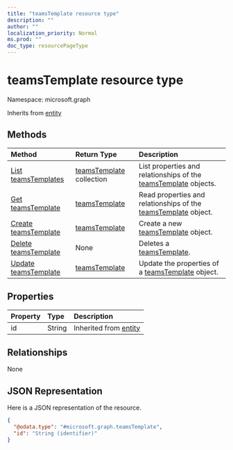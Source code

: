 ```yaml
---
title: "teamsTemplate resource type"
description: ""
author: ""
localization_priority: Normal
ms.prod: ""
doc_type: resourcePageType
---
```


# teamsTemplate resource type


Namespace: microsoft.graph




Inherits from [entity](../resources/entity.md)

## Methods
|Method|Return Type|Description|
|:---|:---|:---|
|[List teamsTemplates](../api/teamstemplate-list.md)|[teamsTemplate](../resources/teamstemplate.md) collection|List properties and relationships of the [teamsTemplate](../resources/teamstemplate.md) objects.|
|[Get teamsTemplate](../api/teamstemplate-get.md)|[teamsTemplate](../resources/teamstemplate.md)|Read properties and relationships of the [teamsTemplate](../resources/teamstemplate.md) object.|
|[Create teamsTemplate](../api/teamstemplate-post-teamstemplates.md)|[teamsTemplate](../resources/teamstemplate.md)|Create a new [teamsTemplate](../resources/teamstemplate.md) object.|
|[Delete teamsTemplate](../api/teamstemplate-delete.md)|None|Deletes a [teamsTemplate](../resources/teamstemplate.md).|
|[Update teamsTemplate](../api/teamstemplate-update.md)|[teamsTemplate](../resources/teamstemplate.md)|Update the properties of a [teamsTemplate](../resources/teamstemplate.md) object.|

## Properties
|Property|Type|Description|
|:---|:---|:---|
|id|String| Inherited from [entity](../resources/entity.md)|

## Relationships
None

## JSON Representation
Here is a JSON representation of the resource.
<!-- {
  "blockType": "resource",
  "keyProperty": "id",
  "@odata.type": "microsoft.graph.teamsTemplate",
  "baseType": "microsoft.graph.entity",
  "openType": false
}
-->
``` json
{
  "@odata.type": "#microsoft.graph.teamsTemplate",
  "id": "String (identifier)"
}
```

